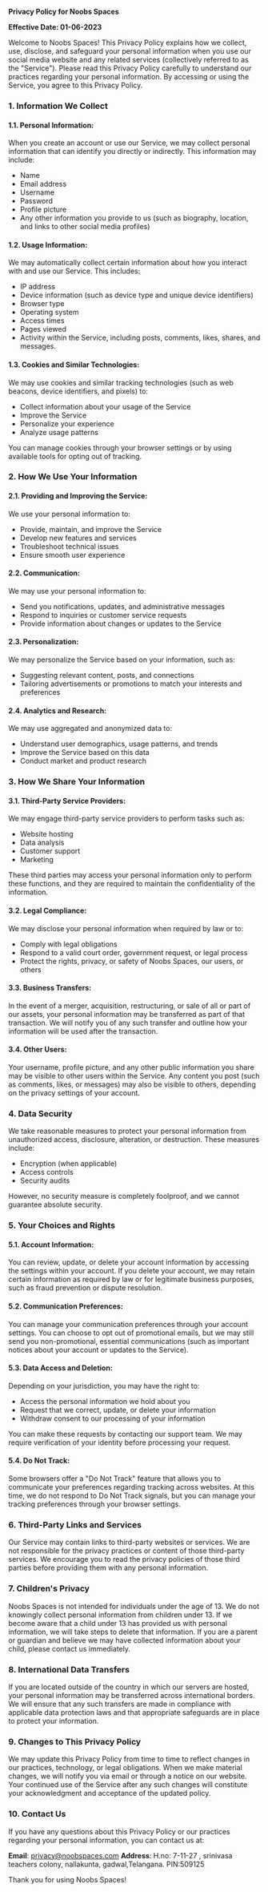 **Privacy Policy for Noobs Spaces**

**Effective Date: 01-06-2023**

Welcome to Noobs Spaces! This Privacy Policy explains how we collect, use, disclose, and safeguard your personal information when you use our social media website and any related services (collectively referred to as the "Service"). Please read this Privacy Policy carefully to understand our practices regarding your personal information. By accessing or using the Service, you agree to this Privacy Policy.

### 1. Information We Collect

#### 1.1. Personal Information:
When you create an account or use our Service, we may collect personal information that can identify you directly or indirectly. This information may include:
- Name
- Email address
- Username
- Password
- Profile picture
- Any other information you provide to us (such as biography, location, and links to other social media profiles)

#### 1.2. Usage Information:
We may automatically collect certain information about how you interact with and use our Service. This includes:
- IP address
- Device information (such as device type and unique device identifiers)
- Browser type
- Operating system
- Access times
- Pages viewed
- Activity within the Service, including posts, comments, likes, shares, and messages.

#### 1.3. Cookies and Similar Technologies:
We may use cookies and similar tracking technologies (such as web beacons, device identifiers, and pixels) to:
- Collect information about your usage of the Service
- Improve the Service
- Personalize your experience
- Analyze usage patterns

You can manage cookies through your browser settings or by using available tools for opting out of tracking.

### 2. How We Use Your Information

#### 2.1. Providing and Improving the Service:
We use your personal information to:
- Provide, maintain, and improve the Service
- Develop new features and services
- Troubleshoot technical issues
- Ensure smooth user experience

#### 2.2. Communication:
We may use your personal information to:
- Send you notifications, updates, and administrative messages
- Respond to inquiries or customer service requests
- Provide information about changes or updates to the Service

#### 2.3. Personalization:
We may personalize the Service based on your information, such as:
- Suggesting relevant content, posts, and connections
- Tailoring advertisements or promotions to match your interests and preferences

#### 2.4. Analytics and Research:
We may use aggregated and anonymized data to:
- Understand user demographics, usage patterns, and trends
- Improve the Service based on this data
- Conduct market and product research

### 3. How We Share Your Information

#### 3.1. Third-Party Service Providers:
We may engage third-party service providers to perform tasks such as:
- Website hosting
- Data analysis
- Customer support
- Marketing

These third parties may access your personal information only to perform these functions, and they are required to maintain the confidentiality of the information.

#### 3.2. Legal Compliance:
We may disclose your personal information when required by law or to:
- Comply with legal obligations
- Respond to a valid court order, government request, or legal process
- Protect the rights, privacy, or safety of Noobs Spaces, our users, or others

#### 3.3. Business Transfers:
In the event of a merger, acquisition, restructuring, or sale of all or part of our assets, your personal information may be transferred as part of that transaction. We will notify you of any such transfer and outline how your information will be used after the transaction.

#### 3.4. Other Users:
Your username, profile picture, and any other public information you share may be visible to other users within the Service. Any content you post (such as comments, likes, or messages) may also be visible to others, depending on the privacy settings of your account.

### 4. Data Security

We take reasonable measures to protect your personal information from unauthorized access, disclosure, alteration, or destruction. These measures include:
- Encryption (when applicable)
- Access controls
- Security audits

However, no security measure is completely foolproof, and we cannot guarantee absolute security.

### 5. Your Choices and Rights

#### 5.1. Account Information:
You can review, update, or delete your account information by accessing the settings within your account. If you delete your account, we may retain certain information as required by law or for legitimate business purposes, such as fraud prevention or dispute resolution.

#### 5.2. Communication Preferences:
You can manage your communication preferences through your account settings. You can choose to opt out of promotional emails, but we may still send you non-promotional, essential communications (such as important notices about your account or updates to the Service).

#### 5.3. Data Access and Deletion:
Depending on your jurisdiction, you may have the right to:
- Access the personal information we hold about you
- Request that we correct, update, or delete your information
- Withdraw consent to our processing of your information

You can make these requests by contacting our support team. We may require verification of your identity before processing your request.

#### 5.4. Do Not Track:
Some browsers offer a "Do Not Track" feature that allows you to communicate your preferences regarding tracking across websites. At this time, we do not respond to Do Not Track signals, but you can manage your tracking preferences through your browser settings.

### 6. Third-Party Links and Services

Our Service may contain links to third-party websites or services. We are not responsible for the privacy practices or content of those third-party services. We encourage you to read the privacy policies of those third parties before providing them with any personal information.

### 7. Children's Privacy

Noobs Spaces is not intended for individuals under the age of 13. We do not knowingly collect personal information from children under 13. If we become aware that a child under 13 has provided us with personal information, we will take steps to delete that information. If you are a parent or guardian and believe we may have collected information about your child, please contact us immediately.

### 8. International Data Transfers

If you are located outside of the country in which our servers are hosted, your personal information may be transferred across international borders. We will ensure that any such transfers are made in compliance with applicable data protection laws and that appropriate safeguards are in place to protect your information.

### 9. Changes to This Privacy Policy

We may update this Privacy Policy from time to time to reflect changes in our practices, technology, or legal obligations. When we make material changes, we will notify you via email or through a notice on our website. Your continued use of the Service after any such changes will constitute your acknowledgment and acceptance of the updated policy.

### 10. Contact Us

If you have any questions about this Privacy Policy or our practices regarding your personal information, you can contact us at:

**Email**: privacy@noobspaces.com
**Address**: H.no: 7-11-27 , srinivasa teachers colony, nallakunta, gadwal,Telangana. PIN:509125

Thank you for using Noobs Spaces!
